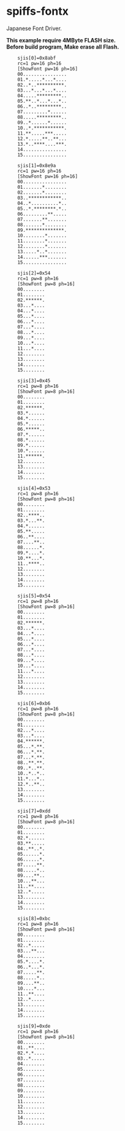 # spiffs-fontx

Japanese Font Driver.   

__This example require 4MByte FLASH size.__   
__Before build program, Make erase all Flash.__   


		sjis[0]=0x8abf
		rc=1 pw=16 ph=16
		[ShowFont pw=16 ph=16]
		00................
		01.*.....*...*....
		02..*..**********.
		03...*...*...*....
		04.....*********..
		05.**..*...*...*..
		06..*..*********..
		07.........*......
		08.....*********..
		09..*......*......
		10..*.***********.
		11.**.....***.....
		12.*.....**..**...
		13.*..****....***.
		14................
		15................

		sjis[1]=0x8e9a
		rc=1 pw=16 ph=16
		[ShowFont pw=16 ph=16]
		00................
		01.......*........
		02.......*........
		03..************..
		04..*..........*..
		05..*.********.*..
		06.........**.....
		07.......**.......
		08.......*........
		09.**************.
		10........*.......
		11........*.......
		12........*.......
		13.....*..*.......
		14......***.......
		15................

		sjis[2]=0x54
		rc=1 pw=8 ph=16
		[ShowFont pw=8 ph=16]
		00........
		01........
		02.******.
		03...*....
		04...*....
		05...*....
		06...*....
		07...*....
		08...*....
		09...*....
		10...*....
		11...*....
		12........
		13........
		14........
		15........

		sjis[3]=0x45
		rc=1 pw=8 ph=16
		[ShowFont pw=8 ph=16]
		00........
		01........
		02.******.
		03.*......
		04.*......
		05.*......
		06.*****..
		07.*......
		08.*......
		09.*......
		10.*......
		11.******.
		12........
		13........
		14........
		15........

		sjis[4]=0x53
		rc=1 pw=8 ph=16
		[ShowFont pw=8 ph=16]
		00........
		01........
		02..****..
		03.*...**.
		04.*......
		05.**.....
		06..**....
		07....**..
		08......*.
		09.*....*.
		10.**...*.
		11..****..
		12........
		13........
		14........
		15........

		sjis[5]=0x54
		rc=1 pw=8 ph=16
		[ShowFont pw=8 ph=16]
		00........
		01........
		02.******.
		03...*....
		04...*....
		05...*....
		06...*....
		07...*....
		08...*....
		09...*....
		10...*....
		11...*....
		12........
		13........
		14........
		15........

		sjis[6]=0xb6
		rc=1 pw=8 ph=16
		[ShowFont pw=8 ph=16]
		00........
		01........
		02...*....
		03...*....
		04.******.
		05...*.**.
		06...*.**.
		07...*.**.
		08..**.**.
		09..*..**.
		10..*..*..
		11.*...*..
		12.*..**..
		13........
		14........
		15........

		sjis[7]=0xdd
		rc=1 pw=8 ph=16
		[ShowFont pw=8 ph=16]
		00........
		01........
		02.*......
		03.**.....
		04..**..*.
		05......*.
		06......*.
		07.....**.
		08.....*..
		09....**..
		10...**...
		11..**....
		12..*.....
		13........
		14........
		15........

		sjis[8]=0xbc
		rc=1 pw=8 ph=16
		[ShowFont pw=8 ph=16]
		00........
		01........
		02..*.....
		03...**...
		04........
		05.*....*.
		06..*...*.
		07.....**.
		08.....*..
		09....**..
		10....*...
		11..**....
		12..*.....
		13........
		14........
		15........

		sjis[9]=0xde
		rc=1 pw=8 ph=16
		[ShowFont pw=8 ph=16]
		00........
		01..**....
		02.*.*....
		03..*.....
		04........
		05........
		06........
		07........
		08........
		09........
		10........
		11........
		12........
		13........
		14........
		15........

